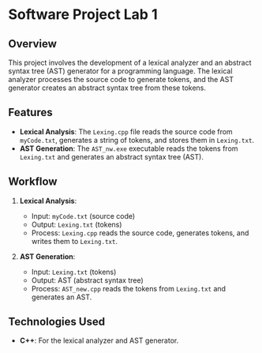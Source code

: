 # Software Project Lab 1

## Overview
This project involves the development of a lexical analyzer and an abstract syntax tree (AST) generator for a programming language. The lexical analyzer processes the source code to generate tokens, and the AST generator creates an abstract syntax tree from these tokens.

## Features
- **Lexical Analysis**: The `Lexing.cpp` file reads the source code from `myCode.txt`, generates a string of tokens, and stores them in `Lexing.txt`.
- **AST Generation**: The `AST_nw.exe` executable reads the tokens from `Lexing.txt` and generates an abstract syntax tree (AST).

## Workflow
1. **Lexical Analysis**:
    - Input: `myCode.txt` (source code)
    - Output: `Lexing.txt` (tokens)
    - Process: `Lexing.cpp` reads the source code, generates tokens, and writes them to `Lexing.txt`.

2. **AST Generation**:
    - Input: `Lexing.txt` (tokens)
    - Output: AST (abstract syntax tree)
    - Process: `AST_new.cpp` reads the tokens from `Lexing.txt` and generates an AST.

## Technologies Used
- **C++**: For the lexical analyzer and AST generator.
